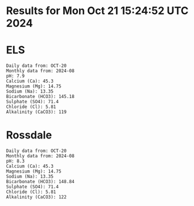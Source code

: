 # Results for Mon Oct 21 15:24:52 UTC 2024
# ELS
```
Daily data from: OCT-20
Monthly data from: 2024-08
pH: 7.9
Calcium (Ca): 45.3
Magnesium (Mg): 14.75
Sodium (Na): 13.35
Bicarbonate (HCO3): 145.18
Sulphate (SO4): 71.4
Chloride (Cl): 5.81
Alkalinity (CaCO3): 119
```
# Rossdale
```
Daily data from: OCT-20
Monthly data from: 2024-08
pH: 8.3
Calcium (Ca): 45.3
Magnesium (Mg): 14.75
Sodium (Na): 13.35
Bicarbonate (HCO3): 148.84
Sulphate (SO4): 71.4
Chloride (Cl): 5.81
Alkalinity (CaCO3): 122
```
